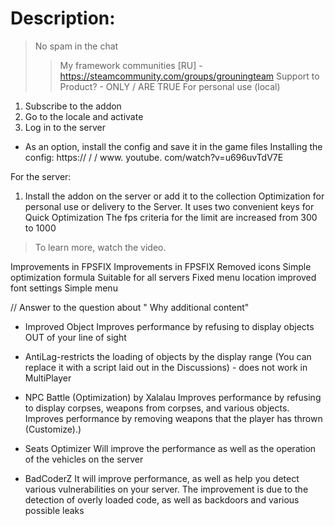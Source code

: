 # Description:
> No spam in the chat
>> My framework communities [RU] - https://steamcommunity.com/groups/grouningteam
>> Support to Product? - ONLY / ARE TRUE
For personal use (local)
1. Subscribe to the addon
2. Go to the locale and activate
3. Log in to the server
* As an option, install the config and save it in the game files
Installing the config: https:// / / www. youtube. com/watch?v=u696uvTdV7E

For the server:
1. Install the addon on the server or add it to the collection
Optimization for personal use or delivery to the Server.
It uses two convenient keys for Quick Optimization
The fps criteria for the limit are increased from 300 to 1000
> To learn more, watch the video.

Improvements in FPSFIX	Improvements in FPSFIX
Removed icons	Simple optimization formula
Suitable for all servers	Fixed menu location
improved font settings	Simple menu

//
Answer to the question about " Why additional content"
- Improved Object
Improves performance by refusing to display objects OUT of your line of sight

- AntiLag-restricts the loading of objects by the display range (You can replace it with a script laid out in the Discussions) - does not work in MultiPlayer

- NPC Battle (Optimization) by Xalalau
Improves performance by refusing to display corpses, weapons from corpses, and various objects.
Improves performance by removing weapons that the player has thrown (Customize).)

- Seats Optimizer
Will improve the performance as well as the operation of the vehicles on the server

- BadCoderZ
It will improve performance, as well as help you detect various vulnerabilities on your server.
The improvement is due to the detection of overly loaded code, as well as backdoors and various possible leaks

